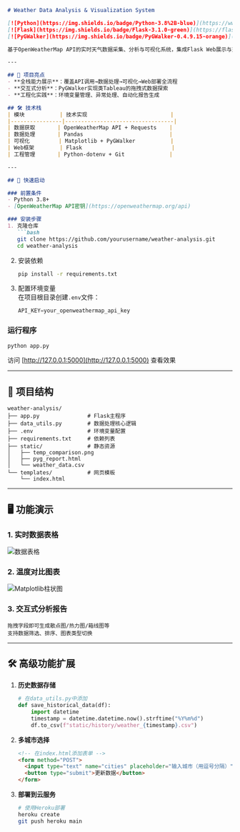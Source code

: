 ```markdown
# Weather Data Analysis & Visualization System

[![Python](https://img.shields.io/badge/Python-3.8%2B-blue)](https://www.python.org/)
[![Flask](https://img.shields.io/badge/Flask-3.1.0-green)](https://flask.palletsprojects.com/)
[![PyGWalker](https://img.shields.io/badge/PyGWalker-0.4.9.15-orange)](https://github.com/Kanaries/pygwalker)

基于OpenWeatherMap API的实时天气数据采集、分析与可视化系统，集成Flask Web展示与交互式分析功能。

---

## 🌟 项目亮点
- **全栈能力展示**：覆盖API调用→数据处理→可视化→Web部署全流程
- **交互式分析**：PyGWalker实现类Tableau的拖拽式数据探索
- **工程化实践**：环境变量管理、异常处理、自动化报告生成

## 🛠️ 技术栈
| 模块           | 技术实现                          |
|----------------|----------------------------------|
| 数据获取       | OpenWeatherMap API + Requests    |
| 数据处理       | Pandas                           |
| 可视化         | Matplotlib + PyGWalker           |
| Web框架        | Flask                            |
| 工程管理       | Python-dotenv + Git              |

---

## 🚀 快速启动

### 前置条件
- Python 3.8+
- [OpenWeatherMap API密钥](https://openweathermap.org/api)

### 安装步骤
1. 克隆仓库
   ```bash
   git clone https://github.com/yourusername/weather-analysis.git
   cd weather-analysis
   ```

2. 安装依赖
   ```bash
   pip install -r requirements.txt
   ```

3. 配置环境变量  
   在项目根目录创建`.env`文件：
   ```python
   API_KEY=your_openweathermap_api_key
   ```

### 运行程序
```bash
python app.py
```
访问 [http://127.0.0.1:5000](http://127.0.0.1:5000) 查看效果

---

## 📂 项目结构
```text
weather-analysis/
├── app.py               # Flask主程序
├── data_utils.py        # 数据处理核心逻辑
├── .env                 # 环境变量配置
├── requirements.txt     # 依赖列表
├── static/              # 静态资源
│   ├── temp_comparison.png
│   ├── pyg_report.html
│   └── weather_data.csv
└── templates/           # 网页模板
    └── index.html
```

---

## 🖥️ 功能演示
### 1. 实时数据表格
![数据表格](https://via.placeholder.com/600x200?text=City+Temperature+Humidity+Wind_Speed)

### 2. 温度对比图表
![Matplotlib柱状图](https://via.placeholder.com/600x300?text=Temperature+Bar+Chart)

### 3. 交互式分析报告
```text
拖拽字段即可生成散点图/热力图/箱线图等
支持数据筛选、排序、图表类型切换
```

---

## 🛠️ 高级功能扩展
1. **历史数据存储**
   ```python
   # 在data_utils.py中添加
   def save_historical_data(df):
       import datetime
       timestamp = datetime.datetime.now().strftime("%Y%m%d")
       df.to_csv(f"static/history/weather_{timestamp}.csv")
   ```

2. **多城市选择**
   ```html
   <!-- 在index.html添加表单 -->
   <form method="POST">
     <input type="text" name="cities" placeholder="输入城市（用逗号分隔）">
     <button type="submit">更新数据</button>
   </form>
   ```

3. **部署到云服务**
   ```bash
   # 使用Heroku部署
   heroku create
   git push heroku main
   ```

